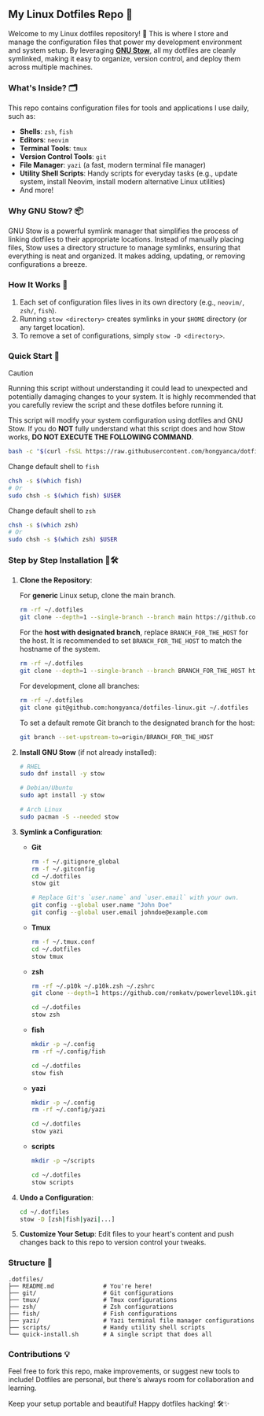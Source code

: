 ## My Linux Dotfiles Repo 🌟

Welcome to my Linux dotfiles repository! 🎉 This is where I store and manage the configuration files that power my development environment and system setup. By leveraging [**GNU Stow**](https://www.gnu.org/software/stow/), all my dotfiles are cleanly symlinked, making it easy to organize, version control, and deploy them across multiple machines.



### What's Inside? 🗂️

This repo contains configuration files for tools and applications I use daily, such as:

- **Shells**: `zsh`, `fish`
- **Editors**: `neovim`
- **Terminal Tools**: `tmux`
- **Version Control Tools**: `git`
- **File Manager**: `yazi` (a fast, modern terminal file manager)
- **Utility Shell Scripts**: Handy scripts for everyday tasks (e.g., update system, install Neovim, install modern alternative Linux utilities)
- And more!



### Why GNU Stow? 📦

GNU Stow is a powerful symlink manager that simplifies the process of linking dotfiles to their appropriate locations. Instead of manually placing files, Stow uses a directory structure to manage symlinks, ensuring that everything is neat and organized. It makes adding, updating, or removing configurations a breeze.



### How It Works 🤔

1. Each set of configuration files lives in its own directory (e.g., `neovim/`, `zsh/`, `fish`).
2. Running `stow <directory>` creates symlinks in your `$HOME` directory (or any target location).
3. To remove a set of configurations, simply `stow -D <directory>`.



### Quick Start 🚀

> [!CAUTION]
>
> Running this script without understanding it could lead to unexpected and potentially damaging changes to your system. It is highly recommended that you carefully review the script and these dotfiles before running it.
>
> This script will modify your system configuration using dotfiles and GNU Stow. If you do **NOT** fully understand what this script does and how Stow works, **DO NOT EXECUTE THE FOLLOWING COMMAND**.

```bash
bash -c "$(curl -fsSL https://raw.githubusercontent.com/hongyanca/dotfiles-linux/refs/heads/main/quick-install.sh)" 
```

Change default shell to `fish`

```bash
chsh -s $(which fish)
# Or
sudo chsh -s $(which fish) $USER
```

Change default shell to `zsh`

```bash
chsh -s $(which zsh)
# Or
sudo chsh -s $(which zsh) $USER
```



### Step by Step Installation 🔢🛠️

1. **Clone the Repository**:

   For **generic** Linux setup, clone the main branch.

   ```bash
   rm -rf ~/.dotfiles
   git clone --depth=1 --single-branch --branch main https://github.com/hongyanca/dotfiles-linux.git ~/.dotfiles
   ```

   For the **host with designated branch**, replace `BRANCH_FOR_THE_HOST` for the host. It is recommended to set `BRANCH_FOR_THE_HOST` to match the hostname of the system.

   ```bash
   rm -rf ~/.dotfiles
   git clone --depth=1 --single-branch --branch BRANCH_FOR_THE_HOST https://github.com/hongyanca/dotfiles-linux.git ~/.dotfiles
   ```

   For development, clone all branches:

   ```bash
   rm -rf ~/.dotfiles
   git clone git@github.com:hongyanca/dotfiles-linux.git ~/.dotfiles
   ```

   To set a default remote Git branch to the designated branch for the host:

   ```bash
   git branch --set-upstream-to=origin/BRANCH_FOR_THE_HOST
   ```

2. **Install GNU Stow** (if not already installed):

   ```bash
   # RHEL
   sudo dnf install -y stow
   
   # Debian/Ubuntu
   sudo apt install -y stow
   
   # Arch Linux
   sudo pacman -S --needed stow
   ```

3. **Symlink a Configuration**:
   
   - **Git**
     ```bash
     rm -f ~/.gitignore_global
     rm -f ~/.gitconfig
     cd ~/.dotfiles
     stow git
     
     # Replace Git's `user.name` and `user.email` with your own.
     git config --global user.name "John Doe"
     git config --global user.email johndoe@example.com
     ```
   
   - **Tmux**
   
     ```bash
     rm -f ~/.tmux.conf
     cd ~/.dotfiles
     stow tmux
     ```
   
   - **zsh**

     ```bash
     rm -rf ~/.p10k ~/.p10k.zsh ~/.zshrc
     git clone --depth=1 https://github.com/romkatv/powerlevel10k.git ~/.p10k
     
     cd ~/.dotfiles
     stow zsh
     ```
     
   - **fish**
   
     ```bash
     mkdir -p ~/.config
     rm -rf ~/.config/fish
     
     cd ~/.dotfiles
     stow fish
     ```
     
   - **yazi**
   
     ```bash
     mkdir -p ~/.config
     rm -rf ~/.config/yazi
     
     cd ~/.dotfiles
     stow yazi
     ```
   
   - **scripts**
   
     ```bash
     mkdir -p ~/scripts
     
     cd ~/.dotfiles
     stow scripts
     ```
   
4. **Undo a Configuration**:

   ```bash
   cd ~/.dotfiles
   stow -D [zsh|fish|yazi|...]
   ```

5. **Customize Your Setup**: Edit files to your heart's content and push changes back to this repo to version control your tweaks.



### Structure 📁

```
.dotfiles/
├── README.md              # You're here!
├── git/                   # Git configurations
├── tmux/                  # Tmux configurations
├── zsh/                   # Zsh configurations
├── fish/                  # Fish configurations
├── yazi/                  # Yazi terminal file manager configurations
├── scripts/               # Handy utility shell scripts
└── quick-install.sh       # A single script that does all
```



### Contributions 💡

Feel free to fork this repo, make improvements, or suggest new tools to include! Dotfiles are personal, but there's always room for collaboration and learning.

Keep your setup portable and beautiful! Happy dotfiles hacking! 🛠️✨
